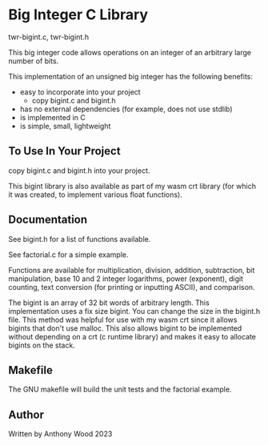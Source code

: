 # Big Integer C Library

twr-bigint.c, twr-bigint.h

This big integer code allows operations on an integer of an arbitrary large number of bits.

This implementation of an unsigned big integer has the following benefits:
   - easy to incorporate into your project
		- copy bigint.c and bigint.h
   - has no external dependencies (for example, does not use stdlib)
   - is implemented in C
   - is simple, small, lightweight

## To Use In Your Project
copy bigint.c and bigint.h into your project.

This bigint library is also available as part of my wasm crt library (for which it was created, to implement various float functions).

## Documentation
See bigint.h for a list of functions available.

See factorial.c for a simple example.

Functions are available for multiplication, division, addition, subtraction, bit manipulation, base 10 and 2 integer logarithms, power (exponent), digit counting, text conversion (for printing or inputting ASCII), and comparison.

The bigint is an array of 32 bit words of arbitrary length.  This implementation uses a fix size bigint.  You can change the size in the bigint.h file.  This method was helpful for use with my wasm crt since it allows bigints that don't use malloc.  This also allows bigint to be implemented without depending on a crt (c runtime library) and makes it easy to allocate bigints on the stack.

## Makefile
The GNU makefile will build the unit tests and the factorial example.

## Author
Written by Anthony Wood
2023





